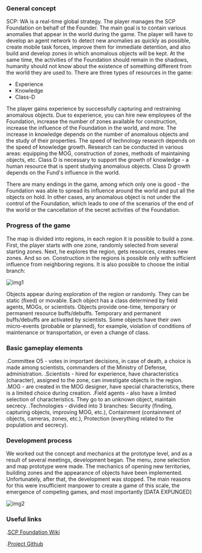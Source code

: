 ### General concept

SCP: WA is a real-time global strategy. The player manages the SCP Foundation on behalf of the Founder. The main goal is to contain various anomalies that appear in the world during the game. The player will have to develop an agent network to detect new anomalies as quickly as possible, create mobile task forces, improve them for immediate detention, and also build and develop zones in which anomalous objects will be kept. At the same time, the activities of the Foundation should remain in the shadows, humanity should not know about the existence of something different from the world they are used to. There are three types of resources in the game:
- Experience
- Knowledge
- Class-D

The player gains experience by successfully capturing and restraining anomalous objects. Due to experience, you can hire new employees of the Foundation, increase the number of zones available for construction, increase the influence of the Foundation in the world, and more. The increase in knowledge depends on the number of anomalous objects and the study of their properties. The speed of technology research depends on the speed of knowledge growth. Research can be conducted in various areas: equipping the MOG, construction of zones, methods of maintaining objects, etc. Class D is necessary to support the growth of knowledge - a human resource that is spent studying anomalous objects. Class D growth depends on the Fund's influence in the world.

There are many endings in the game, among which only one is good - the Foundation was able to spread its influence around the world and put all the objects on hold. In other cases, any anomalous object is not under the control of the Foundation, which leads to one of the scenarios of the end of the world or the cancellation of the secret activities of the Foundation.

### Progress of the game

The map is divided into regions, in each region it is possible to build a zone. First, the player starts with one zone, randomly selected from several starting zones. Next, he explores the region, gets resources, creates new zones. And so on. Construction in the regions is possible only with sufficient influence from neighboring regions. It is also possible to choose the initial branch:

![img1](/s/OScnEbqnjdxRf0l/download)

Objects appear during exploration of the region or randomly. They can be static (fixed) or movable. Each object has a class determined by field agents, MOGs, or scientists. Objects provide one-time, temporary or permanent resource buffs/debuffs. Temporary and permanent buffs/debuffs are activated by scientists. Some objects have their own micro-events (probable or planned), for example, violation of conditions of maintenance or transportation, or even a change of class.

### Basic gameplay elements

.Committee O5 - votes in important decisions, in case of death, a choice is made among scientists, commanders of the Ministry of Defense, administration.
.Scientists - hired for experience, have characteristics (character), assigned to the zone, can investigate objects in the region.
.MOG - are created in the MOG designer, have special characteristics, there is a limited choice during creation.
.Field agents - also have a limited selection of characteristics. They go to an unknown object, maintain secrecy.
.Technologies - divided into 3 branches: Security (finding, capturing objects, improving MOG, etc.), Containment (containment of objects, cameras, zones, etc.), Protection (everything related to the population and secrecy).

### Development process

We worked out the concept and mechanics at the prototype level, and as a result of several meetings, development began. The menu, zone selection and map prototype were made. The mechanics of opening new territories, building zones and the appearance of objects have been implemented. Unfortunately, after that, the development was stopped. The main reasons for this were insufficient manpower to create a game of this scale, the emergence of competing games, and most importantly [DATA EXPUNGED]

![img2](/s/psxmf6gJm6jVw8v/download)

### Useful links
.[SCP Foundation Wiki](https://scp-wiki.wikidot.com/)  

.[Project Github](https://github.com/monsteroko/SCPF-WA/)  